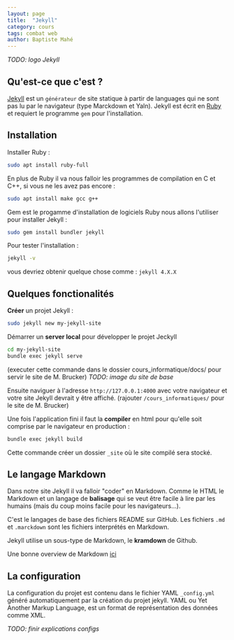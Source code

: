 ```yaml
---
layout: page
title:  "Jekyll"
category: cours
tags: combat web
author: Baptiste Mahé
---
```

*TODO: logo Jekyll*

## Qu'est-ce que c'est ?

[Jekyll](https://jekyllrb.com/) est un `générateur` de site statique à partir de languages qui ne sont pas lu par le navigateur (type Marckdown et Yaln). Jekyll est écrit en [Ruby](https://www.ruby-lang.org/fr/) et requiert le programme `gem` pour l'installation.

## Installation

Installer Ruby :
~~~ sh
sudo apt install ruby-full
~~~

En plus de Ruby il va nous falloir les programmes de compilation en C et C++, si vous ne les avez pas encore :
~~~ sh
sudo apt install make gcc g++
~~~

Gem est le progamme d'installation de logiciels Ruby nous allons l'utiliser pour installer Jekyll :
~~~ sh
sudo gem install bundler jekyll
~~~

Pour tester l'installation :
~~~ sh
jekyll -v
~~~
vous devriez obtenir quelque chose comme : `jekyll 4.X.X`

## Quelques fonctionalités

**Créer** un projet Jekyll :
~~~ sh
sudo jekyll new my-jekyll-site
~~~
 
Démarrer un **server local** pour développer le projet Jeckyll
~~~ sh
cd my-jekyll-site
bundle exec jekyll serve
~~~
(executer cette commande dans le dossier cours_informatique/docs/ pour servir le site de M. Brucker) *TODO: image du site de base*

Ensuite naviguer à l'adresse `http://127.0.0.1:4000` avec votre navigateur et votre site Jekyll devrait y être affiché. (rajouter `/cours_informatiques/` pour le site de M. Brucker)

Une fois l'application fini il faut la **compiler** en html pour qu'elle soit comprise par le navigateur en production :
~~~ sh
bundle exec jekyll build
~~~
Cette commande créer un dossier `_site` où le site compilé sera stocké.

## Le langage Markdown

Dans notre site Jekyll il va falloir "coder" en Markdown. Comme le HTML le Markdown et un langage de **balisage** qui se veut être facile à lire par les humains (mais du coup moins facile pour les navigateurs...).

C'est le langages de base des fichiers README sur GitHub. Les fichiers `.md` et `.marckdown` sont les fichiers interprétés en Markdown.

Jekyll utilise un sous-type de Markdown, le **kramdown** de Github.

Une bonne overview de Markdown [ici](https://guides.github.com/features/mastering-markdown/)

## La configuration

La configuration du projet est contenu dans le fichier YAML `_config.yml` généré automatiquement par la création du projet jekyll. YAML ou Yet Another Markup Language, est un format de représentation des données comme XML.

*TODO: finir explications configs*

